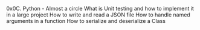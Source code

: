 0x0C. Python - Almost a circle
What is Unit testing and how to implement it in a large project
How to write and read a JSON file
How to handle named arguments in a function
How to serialize and deserialize a Class
